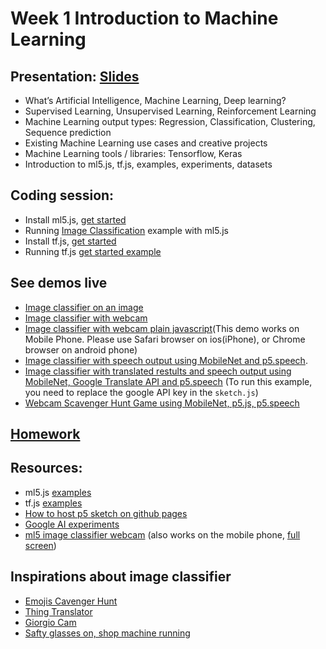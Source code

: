 # Week 1 Introduction to Machine Learning

## Presentation: [Slides](https://docs.google.com/presentation/d/1s0iT382Pl1DMGKb5xhk7_V3DlW1QQHfHs4snNoS_sIU/edit?usp=sharing)
- What’s Artificial Intelligence, Machine Learning, Deep learning?
- Supervised Learning, Unsupervised Learning, Reinforcement Learning
- Machine Learning output types: Regression, Classification, Clustering, Sequence prediction
- Existing Machine Learning use cases and creative projects
- Machine Learning tools / libraries: Tensorflow, Keras
- Introduction to ml5.js, tf.js, examples, experiments, datasets

## Coding session:
- Install ml5.js, [get started](https://ml5js.org/getting-started/)
- Running [Image Classification](https://ml5js.org/reference/api-ImageClassifier/) example with ml5.js
- Install tf.js, [get started](https://js.tensorflow.org/#getting-started)
- Running tf.js [get started example](https://github.com/tensorflow/tfjs-examples/tree/master/getting-started)

## See demos live
- [Image classifier on an image](https://yining1023.github.io/machine-learning-for-the-web/week1-intro/imageClassification-ml5/ImageClassification/)
- [Image classifier with webcam](https://yining1023.github.io/machine-learning-for-the-web/week1-intro/imageClassification-ml5/ImageClassification_Video/)
- [Image classifier with webcam plain javascript](https://yining1023.github.io/machine-learning-for-the-web/week1-intro/imageClassification-ml5/ImageClassification_Video_js/)(This demo works on Mobile Phone. Please use Safari browser on ios(iPhone), or Chrome browser on android phone)
- [Image classifier with speech output using MobileNet and p5.speech](https://yining1023.github.io/machine-learning-for-the-web/week1-intro/imageClassification-ml5/ImageClassification_VideoSound/).
- [Image classifier with translated restults and speech output using MobileNet, Google Translate API and p5.speech](https://youtu.be/DmAZ42g7nRQ) (To run this example, you need to replace the google API key in the `sketch.js`)
- [Webcam Scavenger Hunt Game using MobileNet, p5.js, p5.speech](https://yining1023.github.io/machine-learning-for-the-web/week1-intro/imageClassification-ml5/ImageClassification_VideoScavengerHunt/)

## [Homework](https://github.com/yining1023/machine-learning-for-the-web/wiki/Week-1-2019-Fall)

## Resources:
- ml5.js [examples](https://github.com/ml5js/ml5-examples)
- tf.js [examples](https://github.com/tensorflow/tfjs-examples)
- [How to host p5 sketch on github pages](https://youtu.be/8HPYsDTk17A)
- [Google AI experiments](https://experiments.withgoogle.com/collection/ai)
- [ml5 image classifier webcam](https://editor.p5js.org/yining/sketches/TKI4SkqM5) (also works on the mobile phone, [full screen](https://editor.p5js.org/yining/full/TKI4SkqM5))

## Inspirations about image classifier
- [Emojis Cavenger Hunt](https://emojiscavengerhunt.withgoogle.com/)
- [Thing Translator](https://experiments.withgoogle.com/ai/thing-translator)
- [Giorgio Cam](https://experiments.withgoogle.com/ai/giorgio-cam)
- [Safty glasses on, shop machine running](https://youtu.be/3a825NJMLjk?t=131)
